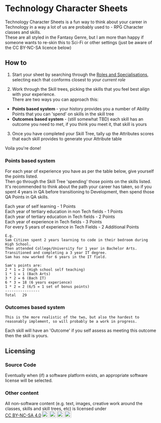 # Technology Character Sheets

Technology Character Sheets is a fun way to think about your career in Technology in a way a lot of us are probably used to - RPG Character classes and skills.  
These are all styled in the Fantasy Genre, but I am more than happy if someone wants to re-skin this to Sci-Fi or other settings (just be aware of the CC BY-NC-SA licence below)

## How to

1. Start your sheet by searching through the [Roles and Specialisations](roles.md), selecting each that conforms closest to *your current role*

2. Work through the Skill trees, picking the skills that you feel best align with your experience.  
There are two ways you can approach this:  
  * **Points based system** - your history provides you a number of Ability Points that you can 'spend' on skills in the skill tree
  * **Outcomes based system** - (still somewhat TBD) each skill has an outcome you need to met, if you think you meet it, that skill is yours  


3. Once you have completed your Skill Tree, tally up the Attributes scores that each skill provides to generate your Attribute table

Voila you're done!

### Points based system

For each year of experience you have as per the table below, give yourself the points listed.  
Then go through the Skill Tree 'spending' those points on the skills listed.   
It's recommended to think about the path your career has taken, so if you spent 4 years in QA before transitioning to Development, then spend those QA Points in QA skills.

Each year of self learning - 1 Points  
Each year of tertiary education in non Tech fields - 1 Points  
Each year of tertiary education in Tech fields - 2 Points  
Each year of experience in Tech fields - 3 Points  
For every 5 years of experience in Tech Fields - 2 Additional Points  

```
E.g.
Sam Citizen spent 2 years learning to code in their bedroom during High School.
Then attended College/University for 1 year in Bachelor Arts.
Transitioned and completing a 3 year IT degree.
Sam has now worked for 6 years in the IT field.

Sam's points are:
2 * 1 = 2 (High school self teaching)
1 * 1 = 1 (Bach Arts)
3 * 2 = 6 (Bach IT)
6 * 3 = 18 (6 years experience)
1 * 2 = 2 (6/5 = 1 set of bonus points)
----------------
Total   29

```

### Outcomes based system

```This is the more realistic of the two, but also the hardest to reasonably implement, so will probably be a work in progress.```

Each skill will have an 'Outcome' if you self assess as meeting this outcome then the skill is yours.

## Licensing

### Source Code
Eventually when (if) a software platform exists, an appropriate software license will be selected.

### Other content
<p xmlns:cc="http://creativecommons.org/ns#" >All non-software content (e.g. text, images, creative work around the classes, skills and skill trees, etc) is licensed under <a href="http://creativecommons.org/licenses/by-nc-sa/4.0/?ref=chooser-v1" target="_blank" rel="license noopener noreferrer" style="display:inline-block;">CC BY-NC-SA 4.0<img style="height:22px!important;margin-left:3px;vertical-align:text-bottom;" src="https://mirrors.creativecommons.org/presskit/icons/cc.svg?ref=chooser-v1"><img style="height:22px!important;margin-left:3px;vertical-align:text-bottom;" src="https://mirrors.creativecommons.org/presskit/icons/by.svg?ref=chooser-v1"><img style="height:22px!important;margin-left:3px;vertical-align:text-bottom;" src="https://mirrors.creativecommons.org/presskit/icons/nc.svg?ref=chooser-v1"><img style="height:22px!important;margin-left:3px;vertical-align:text-bottom;" src="https://mirrors.creativecommons.org/presskit/icons/sa.svg?ref=chooser-v1"></a></p>
